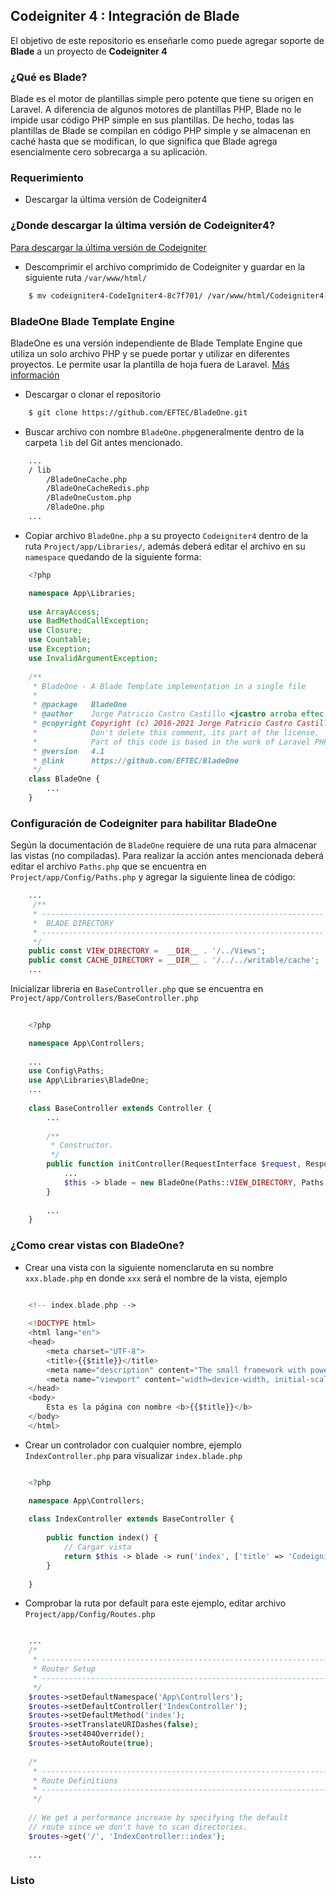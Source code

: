## Codeigniter 4 : Integración de Blade

El objetivo de este repositorio es enseñarle como puede agregar soporte de **Blade** a
un proyecto de **Codeigniter 4**

### ¿Qué es Blade?

Blade es el motor de plantillas simple pero potente que tiene su origen en Laravel. A 
diferencia de algunos motores de plantillas PHP, Blade no le impide usar código PHP 
simple en sus plantillas. De hecho, todas las plantillas de Blade se compilan en código 
PHP simple y se almacenan en caché hasta que se modifican, lo que significa que 
Blade agrega esencialmente cero sobrecarga a su aplicación.

### Requerimiento

 - Descargar la última versión de Codeigniter4

### ¿Donde descargar la última versión de Codeigniter4?

[Para descargar la última versión de Codeigniter](https://codeigniter.com/download)

- Descomprimir el archivo comprimido de Codeigniter y guardar en la siguiente ruta `/var/www/html/`

```sh
    $ mv codeigniter4-CodeIgniter4-8c7f701/ /var/www/html/Codeigniter4-Blade 
```

### BladeOne Blade Template Engine

BladeOne es una versión independiente de Blade Template Engine que utiliza un solo archivo PHP y se puede portar y 
utilizar en diferentes proyectos. Le permite usar la plantilla de hoja fuera de Laravel. 
[Más información](https://github.com/EFTEC/BladeOne)

- Descargar o clonar el repositorio

```sh
    $ git clone https://github.com/EFTEC/BladeOne.git
```

- Buscar archivo con nombre `BladeOne.php`generalmente dentro de la carpeta `lib` del Git antes mencionado.

```sh
    ...
    / lib
        /BladeOneCache.php  
        /BladeOneCacheRedis.php  
        /BladeOneCustom.php  
        /BladeOne.php
    ...
```

- Copiar archivo `BladeOne.php` a su proyecto `Codeigniter4` dentro de la ruta `Project/app/Libraries/`, además
deberá editar el archivo en su `namespace` quedando de la siguiente forma:

```php
    <?php

    namespace App\Libraries;
    
    use ArrayAccess;
    use BadMethodCallException;
    use Closure;
    use Countable;
    use Exception;
    use InvalidArgumentException;
    
    /**
     * BladeOne - A Blade Template implementation in a single file
     *
     * @package   BladeOne
     * @author    Jorge Patricio Castro Castillo <jcastro arroba eftec dot cl>
     * @copyright Copyright (c) 2016-2021 Jorge Patricio Castro Castillo MIT License.
     *            Don't delete this comment, its part of the license.
     *            Part of this code is based in the work of Laravel PHP Components.
     * @version   4.1
     * @link      https://github.com/EFTEC/BladeOne
     */
    class BladeOne {
        ...
    }

```

### Configuración de Codeigniter para habilitar BladeOne

Según la documentación de `BladeOne` requiere de una ruta para almacenar las vistas (no compiladas).
Para realizar la acción antes mencionada deberá editar el archivo `Paths.php` que se encuentra en `Project/app/Config/Paths.php`
y agregar la siguiente linea de código:

```php
    ...
     /**
     * ---------------------------------------------------------------
     *  BLADE DIRECTORY
     * ---------------------------------------------------------------
     */
    public const VIEW_DIRECTORY =  __DIR__ . '/../Views';
    public const CACHE_DIRECTORY = __DIR__ . '/../../writable/cache';
    ...
```

Inicializar libreria en `BaseController.php` que se encuentra en `Project/app/Controllers/BaseController.php`

```php
    
    <?php

    namespace App\Controllers;
    
    ...
    use Config\Paths;
    use App\Libraries\BladeOne;
    ...
    
    class BaseController extends Controller {
        ...
        
        /**
         * Constructor.
         */
        public function initController(RequestInterface $request, ResponseInterface $response, LoggerInterface $logger) {
            ...
            $this -> blade = new BladeOne(Paths::VIEW_DIRECTORY, Paths::CACHE_DIRECTORY, BladeOne::MODE_AUTO);
        }
        
        ...
    }
```


### ¿Como crear vistas con BladeOne?

- Crear una vista con la siguiente nomenclaruta en su nombre `xxx.blade.php` en donde `xxx` será el nombre de la vista, ejemplo

```php
    
    <!-- index.blade.php -->

    <!DOCTYPE html>
    <html lang="en">
    <head>
        <meta charset="UTF-8">
        <title>{{$title}}</title>
        <meta name="description" content="The small framework with powerful features">
        <meta name="viewport" content="width=device-width, initial-scale=1.0">
    </head>
    <body>
        Esta es la página con nombre <b>{{$title}}</b>
    </body>
    </html>

```

- Crear un controlador con cualquier nombre, ejemplo `IndexController.php` para visualizar `index.blade.php`

```php

    <?php

    namespace App\Controllers;
    
    class IndexController extends BaseController {
    
        public function index() {
            // Cargar vista
            return $this -> blade -> run('index', ['title' => 'Codeigniter with blade']);
        }
    
    }

```

- Comprobar la ruta por default para este ejemplo, editar archivo `Project/app/Config/Routes.php`

```php

    ... 
    /*
     * --------------------------------------------------------------------
     * Router Setup
     * --------------------------------------------------------------------
     */
    $routes->setDefaultNamespace('App\Controllers');
    $routes->setDefaultController('IndexController');
    $routes->setDefaultMethod('index');
    $routes->setTranslateURIDashes(false);
    $routes->set404Override();
    $routes->setAutoRoute(true);
    
    /*
     * --------------------------------------------------------------------
     * Route Definitions
     * --------------------------------------------------------------------
     */
    
    // We get a performance increase by specifying the default
    // route since we don't have to scan directories.
    $routes->get('/', 'IndexController::index');
    
    ...

```

### Listo